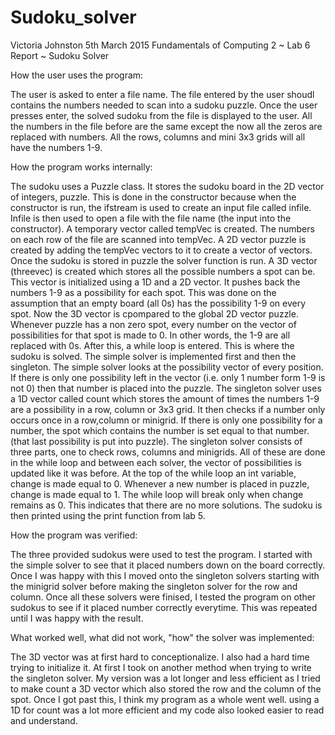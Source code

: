 # Sudoku_solver

Victoria Johnston
5th March 2015
Fundamentals of Computing 2 ~ Lab 6 Report ~ Sudoku Solver

How the user uses the program:

The user is asked to enter a file name. The file entered by the user shoudl contains the numbers needed to scan into a sudoku puzzle. Once the user presses enter, the solved sudoku from the file is displayed to the user. All the numbers in the file before are the same except the now all the zeros are replaced with numbers. All the rows, columns and mini 3x3 grids will all have the numbers 1-9.

How the program works internally:

The sudoku uses a Puzzle class. It stores the sudoku board in the 2D vector of integers, puzzle. This is done in the constructor because when the constructor is run, the ifstream is used to create an input file called infile. Infile is then used to open a file with the file name (the input into the constructor). A temporary vector called tempVec is created. The numbers on each row of the file are scanned into tempVec. A 2D vector puzzle is created by adding the tempVec vectors to it to create a vector of vectors.
Once the sudoku is stored in puzzle the solver function is run. A 3D vector (threevec) is created which stores all the possible numbers a spot can be. This vector is initialized using a 1D and a 2D vector. It pushes back the numbers 1-9 as a possibility for each spot. This was done on the assumption that an empty board (all 0s) has the possibility 1-9 on every spot. Now the 3D vector is cpompared to the global 2D vector puzzle. Whenever puzzle has a non zero spot, every number on the vector of possibilities for that spot is made to 0. In other words, the 1-9 are all replaced with 0s.
After this, a while loop is entered. This is where the sudoku is solved. The simple solver is implemented first and then the singleton. The simple solver looks at the possibility vector of every position. If there is only one possibility left in the vector (i.e. only 1 number form 1-9 is not 0) then that number is placed into the puzzle. The singleton solver uses a 1D vector called count which stores the amount of times the numbers 1-9 are a possibility in a row, column or 3x3 grid. It then checks if a number only occurs once in a row,column or minigrid. If there is only one possibility for a number, the spot which contains the number is set equal to that number. (that last possibility is put into puzzle). The singleton solver consists of three parts, one to check rows, columns and minigrids. All of these are done in the while loop and between each solver, the vector of possibilities is updated like it was before. At the top of the while loop an int variable, change is made equal to 0. Whenever a new number is placed in puzzle, change is made equal to 1. The while loop will break only when change remains as 0. This indicates that there are no more solutions.
The sudoku is then printed using the print function from lab 5.

How the program was verified:

The three provided sudokus were used to test the program. I started with the simple solver to see that it placed numbers down on the board correctly. Once I was happy with this I moved onto the singleton solvers starting with the minigrid solver before making the singleton solver for the row and column. Once all these solvers were finised, I tested the program on other sudokus to see if it placed number correctly everytime. This was repeated until I was happy with the result.

What worked well, what did not work, "how" the solver was implemented:

The 3D vector was at first hard to conceptionalize. I also had a hard time trying to initialize it.
At first I took on another method when trying to write the singleton solver. My version was a lot longer and less efficient as I tried to make count a 3D vector which also stored the row and the column of the spot.
Once I got past this, I think my program as a whole went well. using a 1D for count was a lot more efficient and my code also looked easier to read and understand.
